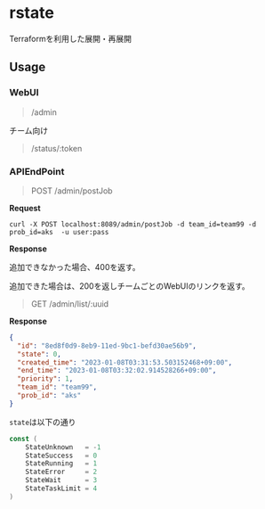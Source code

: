 # rstate

Terraformを利用した展開・再展開

## Usage



### WebUI

> /admin

チーム向け

> /status/:token

### APIEndPoint

> POST /admin/postJob

**Request**

```shell
curl -X POST localhost:8089/admin/postJob -d team_id=team99 -d prob_id=aks  -u user:pass
```

**Response**

追加できなかった場合、400を返す。

追加できた場合は、200を返しチームごとのWebUIのリンクを返す。


> GET /admin/list/:uuid

**Response**

```json
{
  "id": "8ed8f0d9-8eb9-11ed-9bc1-befd30ae56b9",
  "state": 0,
  "created_time": "2023-01-08T03:31:53.503152468+09:00",
  "end_time": "2023-01-08T03:32:02.914528266+09:00",
  "priority": 1,
  "team_id": "team99",
  "prob_id": "aks"
}
```

`state`は以下の通り

```go
const (
	StateUnknown   = -1
	StateSuccess   = 0
	StateRunning   = 1
	StateError     = 2
	StateWait      = 3
	StateTaskLimit = 4
)
```